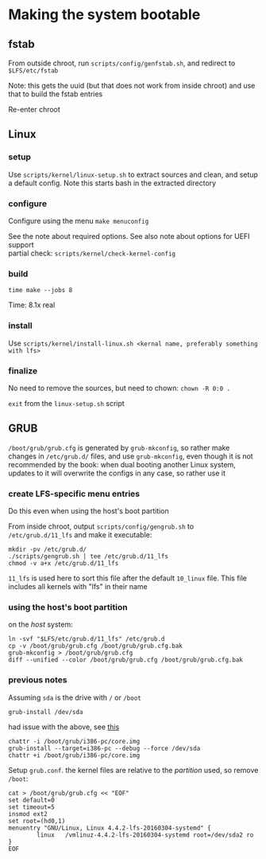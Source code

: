 # Making the system bootable

## fstab

From outside chroot, run `scripts/config/genfstab.sh`, and redirect to `$LFS/etc/fstab`

Note: this gets the uuid (but that does not work from inside chroot) and use that to build the fstab entries

Re-enter chroot

## Linux

### setup

Use `scripts/kernel/linux-setup.sh` to extract sources and clean, and setup a default config. Note this starts bash in the extracted directory

### configure

Configure using the menu `make menuconfig`

See the note about required options. See also note about options for UEFI support  
partial check: `scripts/kernel/check-kernel-config`

### build

`time make --jobs 8`

Time: 8.1x real

### install

Use `scripts/kernel/install-linux.sh <kernal name, preferably something with lfs>`

### finalize

No need to remove the sources, but need to chown: `chown -R 0:0 .`

`exit` from the `linux-setup.sh` script

## GRUB

`/boot/grub/grub.cfg` is generated by `grub-mkconfig`, so rather make changes in `/etc/grub.d/` files, and use `grub-mkconfig`, even though it is not recommended by the book: when dual booting another Linux system, updates to it will overwrite the configs in any case, so rather use it

### create LFS-specific menu entries

Do this even when using the host's boot partition

From inside chroot, output `scripts/config/gengrub.sh` to `/etc/grub.d/11_lfs` and make it executable:

```
mkdir -pv /etc/grub.d/
./scripts/gengrub.sh | tee /etc/grub.d/11_lfs
chmod -v a+x /etc/grub.d/11_lfs
```

`11_lfs` is used here to sort this file after the default `10_linux` file. This file includes all kernels with "lfs" in their name

### using the host's boot partition

on the *host* system:

```
ln -svf "$LFS/etc/grub.d/11_lfs" /etc/grub.d
cp -v /boot/grub/grub.cfg /boot/grub/grub.cfg.bak
grub-mkconfig > /boot/grub/grub.cfg
diff --unified --color /boot/grub/grub.cfg /boot/grub/grub.cfg.bak
```

### previous notes

Assuming `sda` is the drive with `/` or `/boot`

`grub-install /dev/sda`

had issue with the above, see [this](https://wiki.archlinux.org/index.php/GRUB#Install_to_partition_or_partitionless_disk)

```
chattr -i /boot/grub/i386-pc/core.img
grub-install --target=i386-pc --debug --force /dev/sda
chattr +i /boot/grub/i386-pc/core.img
```

Setup `grub.conf`. the kernel files are relative to the *partition* used, so remove `/boot`:

```
cat > /boot/grub/grub.cfg << "EOF"
set default=0
set timeout=5
insmod ext2
set root=(hd0,1)
menuentry "GNU/Linux, Linux 4.4.2-lfs-20160304-systemd" {
        linux   /vmlinuz-4.4.2-lfs-20160304-systemd root=/dev/sda2 ro
}
EOF
```
